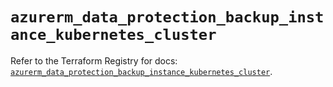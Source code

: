# `azurerm_data_protection_backup_instance_kubernetes_cluster`

Refer to the Terraform Registry for docs: [`azurerm_data_protection_backup_instance_kubernetes_cluster`](https://registry.terraform.io/providers/hashicorp/azurerm/4.31.0/docs/resources/data_protection_backup_instance_kubernetes_cluster).
